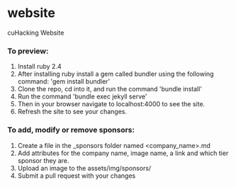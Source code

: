 # website
cuHacking Website

### To preview:
1. Install ruby 2.4
2. After installing ruby install a gem called bundler using the following command: 'gem install bundler'
3. Clone the repo, cd into it, and run the command 'bundle install'
4. Run the command 'bundle exec jekyll serve'
5. Then in your browser navigate to localhost:4000 to see the site.
6. Refresh the site to see your changes.


### To add, modify or remove sponsors:
1. Create a file in the _sponsors folder named <company_name>.md
2. Add attributes for the company name, image name, a link and which tier sponsor they are.
3. Upload an image to the assets/img/sponsors/
4. Submit a pull request with your changes
